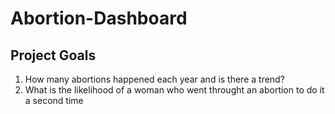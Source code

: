 # Abortion-Dashboard
## Project Goals
1. How many abortions happened each year and is there a trend?
2. What is the likelihood of a woman who went throught an abortion to do it a second time

